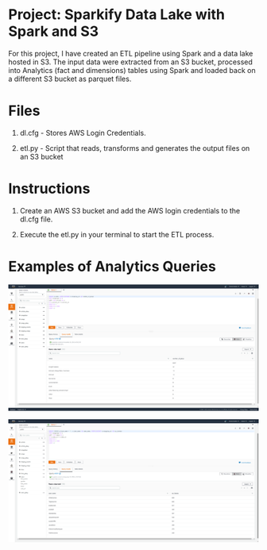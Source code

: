# Project: Sparkify Data Lake with Spark and S3

For this project, I have created an ETL pipeline using Spark and a data lake hosted in S3.
The input data were extracted from an S3 bucket, processed into Analytics (fact and dimensions) tables using Spark and loaded back on a different S3 bucket as parquet files.


# Files

1) dl.cfg - Stores AWS Login Credentials.

2) etl.py - Script that reads, transforms and generates the output files on an S3 bucket

# Instructions

1) Create an AWS S3 bucket and add the AWS login credentials to the dl.cfg file.

2) Execute the etl.py in your terminal to start the ETL process.

# Examples of Analytics Queries

![alt text](analyticsQuery.png)

![alt text](analyticsQuery2.png)
